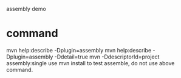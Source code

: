 assembly demo

# command
mvn help:describe -Dplugin=assembly
mvn help:describe -Dplugin=assembly -Ddetail=true
mvn -DdescriptorId=project assembly:single
use mvn install to test assemble, do not use above command.
